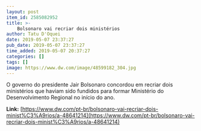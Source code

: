 ```yaml
---
layout: post
item_id: 2585082952
title: >-
    Bolsonaro vai recriar dois ministérios
author: Tatu D'Oquei
date: 2019-05-07 23:37:27
pub_date: 2019-05-07 23:37:27
time_added: 2019-05-07 20:37:27
categories: []
tags: []
image: https://www.dw.com/image/48599182_304.jpg
---
```


O governo do presidente Jair Bolsonaro concordou em recriar dois ministérios que haviam sido fundidos para formar Ministério do Desenvolvimento Regional no início do ano.

**Link:** [https://www.dw.com/pt-br/bolsonaro-vai-recriar-dois-minist%C3%A9rios/a-48641214](https://www.dw.com/pt-br/bolsonaro-vai-recriar-dois-minist%C3%A9rios/a-48641214)

